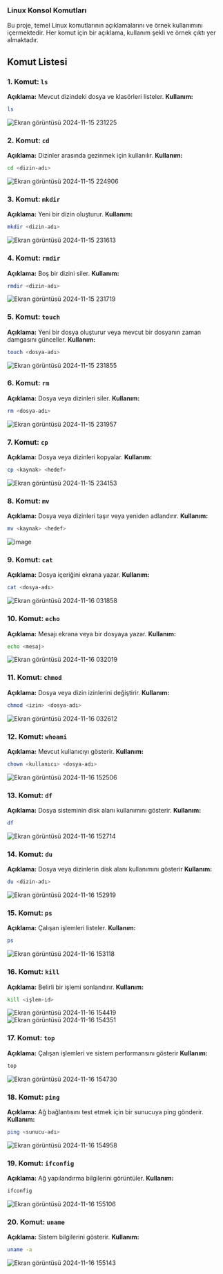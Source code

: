 
### Linux Konsol Komutları 

Bu proje, temel Linux komutlarının açıklamalarını ve örnek kullanımını içermektedir. Her komut için bir açıklama, kullanım şekli ve örnek çıktı yer almaktadır.

## Komut Listesi

### 1. Komut: `ls`
**Açıklama:** Mevcut dizindeki dosya ve klasörleri listeler.
**Kullanım:**
```bash
ls
```
![Ekran görüntüsü 2024-11-15 231225](https://github.com/user-attachments/assets/65c5e808-1e77-4ca8-84ad-a545eb108096)
### 2. Komut: `cd`
**Açıklama:**  Dizinler arasında gezinmek için kullanılır.
**Kullanım:**
```bash
cd <dizin-adı>
```
![Ekran görüntüsü 2024-11-15 224906](https://github.com/user-attachments/assets/0c9420aa-1b1c-4574-88f7-0edf29e4de4e)
### 3. Komut: `mkdir`
**Açıklama:** Yeni bir dizin oluşturur.
**Kullanım:**
```bash
mkdir <dizin-adı>
```
![Ekran görüntüsü 2024-11-15 231613](https://github.com/user-attachments/assets/94421aa0-bc45-4eb2-9457-e15cb2679aaa)
### 4. Komut: `rmdir`
**Açıklama:** Boş bir dizini siler.
**Kullanım:**
```bash
rmdir <dizin-adı>
```
![Ekran görüntüsü 2024-11-15 231719](https://github.com/user-attachments/assets/c98a4f79-6a73-4f2a-94fd-237ebd285ae6)
### 5. Komut: `touch`
**Açıklama:** Yeni bir dosya oluşturur veya mevcut bir dosyanın zaman damgasını günceller.
**Kullanım:**
```bash
touch <dosya-adı>
```
![Ekran görüntüsü 2024-11-15 231855](https://github.com/user-attachments/assets/9a0144f1-bd2a-4fea-b873-86309bb45b50)
### 6. Komut: `rm`
**Açıklama:** Dosya veya dizinleri siler.
**Kullanım:**
```bash
rm <dosya-adı>
```
![Ekran görüntüsü 2024-11-15 231957](https://github.com/user-attachments/assets/5df3fa02-db78-4c4c-95cd-f11790c31522)
### 7. Komut: `cp`
**Açıklama:** Dosya veya dizinleri kopyalar.
**Kullanım:**
```bash
cp <kaynak> <hedef>
```
![Ekran görüntüsü 2024-11-15 234153](https://github.com/user-attachments/assets/2d4b13e7-1836-407c-9c58-a618a1bfa78f)
### 8. Komut: `mv`
**Açıklama:** Dosya veya dizinleri taşır veya yeniden adlandırır.
**Kullanım:**
```bash
mv <kaynak> <hedef>
```
![image](https://github.com/user-attachments/assets/53cfaa45-7e85-443b-a07f-63a58b2f2e70)
### 9. Komut: `cat`
**Açıklama:** Dosya içeriğini ekrana yazar.
**Kullanım:**
```bash
cat <dosya-adı>
```
![Ekran görüntüsü 2024-11-16 031858](https://github.com/user-attachments/assets/e912e5da-6fac-4c1f-937e-a22981a65c68)
### 10. Komut: `echo`
**Açıklama:** Mesajı ekrana veya bir dosyaya yazar.
**Kullanım:**
```bash
echo <mesaj>
```
![Ekran görüntüsü 2024-11-16 032019](https://github.com/user-attachments/assets/7fa6bc8d-5f71-407e-9e41-ff79e7477a0c)
### 11. Komut: `chmod`
**Açıklama:** Dosya veya dizin izinlerini değiştirir.
**Kullanım:**
```bash
chmod <izin> <dosya-adı>
```
![Ekran görüntüsü 2024-11-16 032612](https://github.com/user-attachments/assets/754f0ede-6434-46c6-901f-2e36e975ae51)
### 12. Komut: `whoami`
**Açıklama:** Mevcut kullanıcıyı gösterir.
**Kullanım:**
```bash
chown <kullanıcı> <dosya-adı>
```
![Ekran görüntüsü 2024-11-16 152506](https://github.com/user-attachments/assets/a36d10ef-c630-4142-8333-89644b6e6037)
### 13. Komut: `df`
**Açıklama:** Dosya sisteminin disk alanı kullanımını gösterir.
**Kullanım:**
```bash
df
```
![Ekran görüntüsü 2024-11-16 152714](https://github.com/user-attachments/assets/c37d45a6-326c-4c1c-841d-c0afc076dea8)
### 14. Komut: `du`
**Açıklama:** Dosya veya dizinlerin disk alanı kullanımını gösterir
**Kullanım:**
```bash
du <dizin-adı>
```
![Ekran görüntüsü 2024-11-16 152919](https://github.com/user-attachments/assets/7d49ad9b-3a8f-45b7-8532-9bb3334022b2)
### 15. Komut: `ps`
**Açıklama:** Çalışan işlemleri listeler.
**Kullanım:**
```bash
ps
```
![Ekran görüntüsü 2024-11-16 153118](https://github.com/user-attachments/assets/61edb377-7019-4b98-8d1e-17450f3fefa2)
### 16. Komut: `kill`
**Açıklama:** Belirli bir işlemi sonlandırır.
**Kullanım:**
```bash
kill <işlem-id>
```
![Ekran görüntüsü 2024-11-16 154419](https://github.com/user-attachments/assets/6db1952b-0ffb-408a-a169-4d9caf7e6f48)
![Ekran görüntüsü 2024-11-16 154351](https://github.com/user-attachments/assets/8766b332-4187-4eb4-9d02-c016918e3675)
### 17. Komut: `top`
**Açıklama:** Çalışan işlemleri ve sistem performansını gösterir
**Kullanım:**
```bash
top
```
![Ekran görüntüsü 2024-11-16 154730](https://github.com/user-attachments/assets/469010cf-f3a8-4f2b-aba7-1153efaba58d)
### 18. Komut: `ping`
**Açıklama:** Ağ bağlantısını test etmek için bir sunucuya ping gönderir.
**Kullanım:**
```bash
ping <sunucu-adı>
```
![Ekran görüntüsü 2024-11-16 154958](https://github.com/user-attachments/assets/be5f66da-5e6d-4ea6-bb90-094483a892f8)
### 19. Komut: `ifconfig`
**Açıklama:** Ağ yapılandırma bilgilerini görüntüler.
**Kullanım:**
```bash
ifconfig
```
![Ekran görüntüsü 2024-11-16 155106](https://github.com/user-attachments/assets/57aa778d-7dc7-4bcd-b22c-6deb6d050cec)
### 20. Komut: `uname`
**Açıklama:** Sistem bilgilerini gösterir.
**Kullanım:**
```bash
uname -a
```
![Ekran görüntüsü 2024-11-16 155143](https://github.com/user-attachments/assets/377e7a91-d595-42e0-a990-e5f6958db14b)
